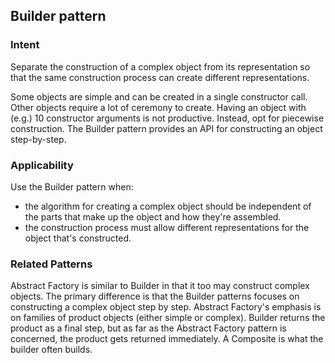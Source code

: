 ## **Builder pattern**

### **Intent**

Separate the construction of a complex object from its representation so that the same construction process can create different representations.

Some objects are simple and can be created in a single constructor call. Other objects require a lot of ceremony to create. Having an object with (e.g.) 10 constructor arguments is not productive. Instead, opt for piecewise construction. The Builder pattern provides an API for constructing an object step-by-step.

### **Applicability**

Use the Builder pattern when:
- the algorithm for creating a complex object should be independent of the parts that make up the object and how they're assembled.
- the construction process must allow different representations for the object that's constructed.

### **Related Patterns**

Abstract Factory is similar to Builder in that it too may construct complex objects. The primary difference is that the Builder patterns focuses on constructing a complex object step by step. Abstract Factory's emphasis is on families of product objects (either simple or complex). Builder returns the product as a final step, but as far as the Abstract Factory pattern is concerned, the product gets returned immediately.
A Composite is what the builder often builds.
